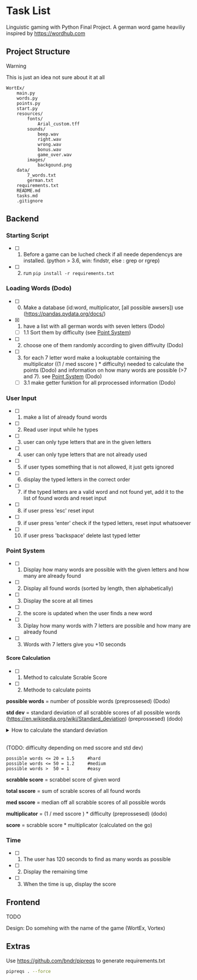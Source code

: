 # Task List

Linguistic gaming with Python Final Project. A german word game heaviliy inspired by https://wordhub.com

## Project Structure

> [!WARNING]  
> This is just an idea not sure about it at all

```
WortEx/
    main.py
    words.py
    points.py
    start.py
    resources/
        fonts/
            Arial_custom.tff
        sounds/
            beep.wav
            right.wav
            wrong.wav
            bonus.wav
            game_over.wav
        images/
            backgound.png
    data/
        7_words.txt
        german.txt
    requirements.txt
    README.md
    tasks.md
    .gitignore
```


## Backend

### Starting Script

- [ ] 1. Before a game can be luched check if all neede dependencys are installed. (python > 3.6, win: findstr, else : grep or rgrep)

- [ ] 2. run `pip install -r requirements.txt`

### Loading Words (Dodo)

- [ ] 0. Make a database (id:word, multiplicator, [all possible awsers]) use (https://pandas.pydata.org/docs/) 

- [x] 1. have a list with all german words with seven letters (Dodo)
  - [ ] 1.1 Sort them by difficulty (see [Point System](/tasks.md#point-system))

- [ ] 2. choose one of them randomly according to given diffivulty (Dodo)

- [ ] 3. for each 7 letter word make a lookuptable containing the multiplicator ((1 / med sscore ) * difficulty) needed to calculate the points (Dodo) and information on how many words are possible (>7 and 7). see [Point System](/tasks.md#point-system) (Dodo)
  - [ ] 3.1 make getter funktion for all prprocessed information (Dodo)

### User Input

- [ ] 1. make a list of already found words

- [ ] 2. Read user input while he types

- [ ] 3. user can only type letters that are in the given letters

- [ ] 4. user can only type letters that are not already used

- [ ] 5. if user types something that is not allowed, it just gets ignored

- [ ] 6. display the typed letters in the correct order

- [ ] 7. if the typed letters are a valid word and not found yet, add it to the list of found words and reset input

- [ ] 8. if user press 'esc' reset input

- [ ] 9. if user press 'enter' check if the typed letters, reset input whatsoever

- [ ] 10. if user press 'backspace' delete last typed letter

### Point System

- [ ] 1. Display how many words are possible with the given letters and how many are already found 

- [ ] 2. Display all found words (sorted by length, then alphabetically)

- [ ] 3. Display the score at all times

- [ ] 2. the score is updated when the user finds a new word

- [ ] 3. Diplay how many words with 7 letters are possible and how many are already found

- [ ] 3. Words with 7 letters give you +10 seconds

#### Score Calculation

- [ ] 1. Method to calculate Scrable Score 

- [ ] 2. Methode to calculate points 

**possible words** = number of possible words (preprossesed) (Dodo)

**std dev** = standard deviation of all scrabble scores of all possible words (https://en.wikipedia.org/wiki/Standard_deviation) (preprossesed) (dodo)


<details>
<summary>How to calculate the standard deviation</summary>
<br>

1. Calculate the Mean (Average):

$$\text{Mean} (\bar{x}) = \frac{\text{Sum of all values}}{\text{Number of values}}$$

2. Calculate the Deviations:

$$\text{Deviation from Mean} = \text{Value} - \text{Mean}$$

3. Square the Deviations:

$$\text{Squared Deviation} = (\text{Deviation from Mean})^2$$

4. Calculate the Variance:

$$\text{Variance} (\sigma^2) = \frac{\text{Sum of Squared Deviations}}{\text{Number of values}}$$

5. Calculate the Standard Deviation:

$$\text{Standard Deviation} (\sigma) = \sqrt{\text{Variance}}$$

In summary:

$$\sigma = \sqrt{\frac{\sum{(x - \bar{x})^2}}{N}}$$

where $\sigma$ is the standard deviation, $x$ is each individual value, $\bar{x}$ is the mean, and $N$ is the number of values.

If working with a sample, use the sample standard deviation formula, involving dividing by $N-1$ to correct for bias in the estimation of the population variance.

</details>
<br>

(TODO: difficulty depending on med sscore and std dev)
```
possible words <= 20 = 1.5     #hard
possible words <= 50 = 1.2     #medium
possible words >  50 = 1       #easy 
```

**scrabble score** = scrabbel score of given word

**total sscore** = sum of scrable scores of all found words

**med sscore** = median off all scrabble scores of all possible words

**multiplicator** = (1 / med sscore ) * difficulty (preprossesed) (dodo)

**score** = scrabble score * multiplicator (calculated on the go)

### Time

- [ ] 1. The user has 120 seconds to find as many words as possible

- [ ] 2. Display the remaining time

- [ ] 3. When the time is up, display the score

## Frontend

TODO

Design: Do somehing with the name of the game (WortEx, Vortex)

## Extras

Use https://github.com/bndr/pipreqs to generate requirements.txt

```bash
pipreqs . --force
```
